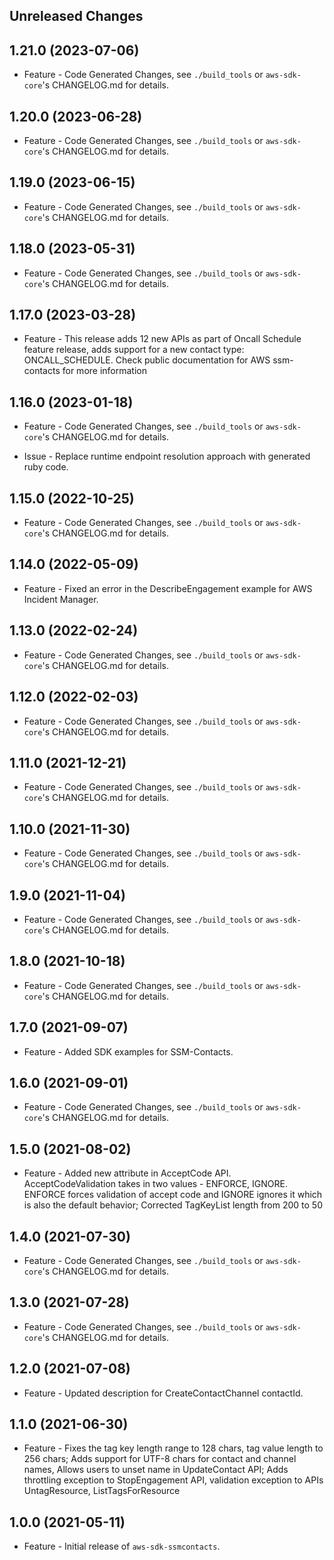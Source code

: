 Unreleased Changes
------------------

1.21.0 (2023-07-06)
------------------

* Feature - Code Generated Changes, see `./build_tools` or `aws-sdk-core`'s CHANGELOG.md for details.

1.20.0 (2023-06-28)
------------------

* Feature - Code Generated Changes, see `./build_tools` or `aws-sdk-core`'s CHANGELOG.md for details.

1.19.0 (2023-06-15)
------------------

* Feature - Code Generated Changes, see `./build_tools` or `aws-sdk-core`'s CHANGELOG.md for details.

1.18.0 (2023-05-31)
------------------

* Feature - Code Generated Changes, see `./build_tools` or `aws-sdk-core`'s CHANGELOG.md for details.

1.17.0 (2023-03-28)
------------------

* Feature - This release adds 12 new APIs as part of Oncall Schedule feature release, adds support for a new contact type: ONCALL_SCHEDULE. Check public documentation for AWS ssm-contacts for more information

1.16.0 (2023-01-18)
------------------

* Feature - Code Generated Changes, see `./build_tools` or `aws-sdk-core`'s CHANGELOG.md for details.

* Issue - Replace runtime endpoint resolution approach with generated ruby code.

1.15.0 (2022-10-25)
------------------

* Feature - Code Generated Changes, see `./build_tools` or `aws-sdk-core`'s CHANGELOG.md for details.

1.14.0 (2022-05-09)
------------------

* Feature - Fixed an error in the DescribeEngagement example for AWS Incident Manager.

1.13.0 (2022-02-24)
------------------

* Feature - Code Generated Changes, see `./build_tools` or `aws-sdk-core`'s CHANGELOG.md for details.

1.12.0 (2022-02-03)
------------------

* Feature - Code Generated Changes, see `./build_tools` or `aws-sdk-core`'s CHANGELOG.md for details.

1.11.0 (2021-12-21)
------------------

* Feature - Code Generated Changes, see `./build_tools` or `aws-sdk-core`'s CHANGELOG.md for details.

1.10.0 (2021-11-30)
------------------

* Feature - Code Generated Changes, see `./build_tools` or `aws-sdk-core`'s CHANGELOG.md for details.

1.9.0 (2021-11-04)
------------------

* Feature - Code Generated Changes, see `./build_tools` or `aws-sdk-core`'s CHANGELOG.md for details.

1.8.0 (2021-10-18)
------------------

* Feature - Code Generated Changes, see `./build_tools` or `aws-sdk-core`'s CHANGELOG.md for details.

1.7.0 (2021-09-07)
------------------

* Feature - Added SDK examples for SSM-Contacts.

1.6.0 (2021-09-01)
------------------

* Feature - Code Generated Changes, see `./build_tools` or `aws-sdk-core`'s CHANGELOG.md for details.

1.5.0 (2021-08-02)
------------------

* Feature - Added new attribute in AcceptCode API. AcceptCodeValidation takes in two values - ENFORCE, IGNORE. ENFORCE forces validation of accept code and IGNORE ignores it which is also the default behavior; Corrected TagKeyList length from 200 to 50

1.4.0 (2021-07-30)
------------------

* Feature - Code Generated Changes, see `./build_tools` or `aws-sdk-core`'s CHANGELOG.md for details.

1.3.0 (2021-07-28)
------------------

* Feature - Code Generated Changes, see `./build_tools` or `aws-sdk-core`'s CHANGELOG.md for details.

1.2.0 (2021-07-08)
------------------

* Feature - Updated description for CreateContactChannel contactId.

1.1.0 (2021-06-30)
------------------

* Feature - Fixes the tag key length range to 128 chars,  tag value length to 256 chars; Adds support for UTF-8 chars for contact and channel names, Allows users to unset name in UpdateContact API; Adds throttling exception to StopEngagement API, validation exception to APIs UntagResource, ListTagsForResource

1.0.0 (2021-05-11)
------------------

* Feature - Initial release of `aws-sdk-ssmcontacts`.

